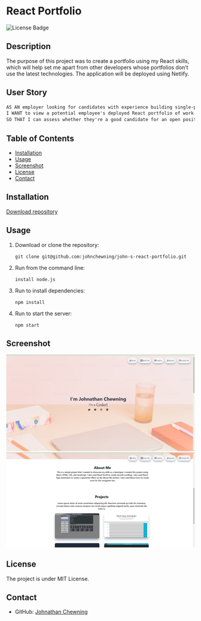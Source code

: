 # React Portfolio

![License Badge](https://badgen.net/static/license/MIT/blue)

## Description

The purpose of this project was to create a portfolio using my React skills, which will help set me apart from other developers whose portfolios don’t use the latest technologies. The application will be deployed using Netlify.

## User Story

```md
AS AN employer looking for candidates with experience building single-page applications
I WANT to view a potential employee's deployed React portfolio of work samples
SO THAT I can assess whether they're a good candidate for an open position
```

## Table of Contents

- [Installation](#installation)
- [Usage](#usage)
- [Screenshot](#screenshot)
- [License](#license)
- [Contact](#contact)

## Installation

[Download repository](https://github.com/JohnChewning/John-s-React-Portfolio)

## Usage

1. Download or clone the repository:

    ```
    git clone git@github.com:johnchewning/john-s-react-portfolio.git
    ```

2. Run from the command line:

    ```
    install node.js
    ```
4. Run to install dependencies:

    ```
    npm install
    ```

5. Run to start the server:

    ```
    npm start
    ```

## Screenshot

![alt text](<src/assets/Screenshot (7).png>)
![alt text](<src/assets/Screenshot (8).png>)


## License

The project is under MIT License.
 
## Contact

- GitHub: [Johnathan Chewning](https://github.com/JohnChewning)
